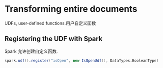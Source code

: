Transforming entire documents
=====================

UDFs, user-defined functions.用户自定义函数

## Registering the UDF with Spark

Spark 允许创建自定义函数.

```scala
spark.udf().register("isOpen", new IsOpenUdf(), DataTypes.BooleanType)
```


